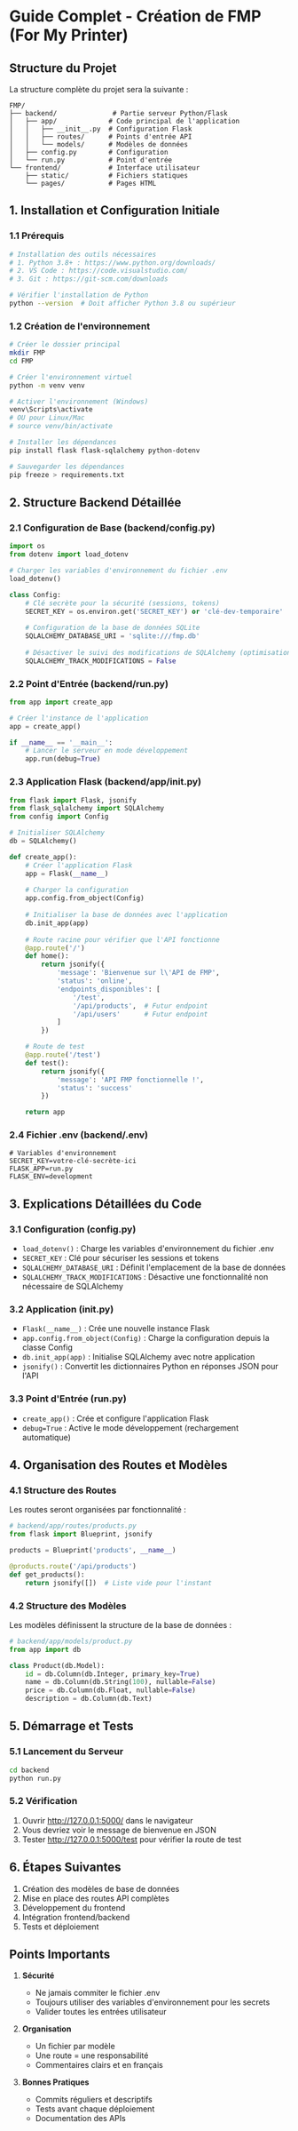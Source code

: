 # Guide Complet - Création de FMP (For My Printer)

## Structure du Projet

La structure complète du projet sera la suivante :
```
FMP/
├── backend/              # Partie serveur Python/Flask
│   ├── app/             # Code principal de l'application
│   │   ├── __init__.py  # Configuration Flask
│   │   ├── routes/      # Points d'entrée API
│   │   └── models/      # Modèles de données
│   ├── config.py        # Configuration
│   └── run.py           # Point d'entrée
└── frontend/            # Interface utilisateur
    ├── static/          # Fichiers statiques
    └── pages/           # Pages HTML
```

## 1. Installation et Configuration Initiale

### 1.1 Prérequis
```bash
# Installation des outils nécessaires
# 1. Python 3.8+ : https://www.python.org/downloads/
# 2. VS Code : https://code.visualstudio.com/
# 3. Git : https://git-scm.com/downloads

# Vérifier l'installation de Python
python --version  # Doit afficher Python 3.8 ou supérieur
```

### 1.2 Création de l'environnement
```bash
# Créer le dossier principal
mkdir FMP
cd FMP

# Créer l'environnement virtuel
python -m venv venv

# Activer l'environnement (Windows)
venv\Scripts\activate
# OU pour Linux/Mac
# source venv/bin/activate

# Installer les dépendances
pip install flask flask-sqlalchemy python-dotenv

# Sauvegarder les dépendances
pip freeze > requirements.txt
```

## 2. Structure Backend Détaillée

### 2.1 Configuration de Base (backend/config.py)
```python
import os
from dotenv import load_dotenv

# Charger les variables d'environnement du fichier .env
load_dotenv()

class Config:
    # Clé secrète pour la sécurité (sessions, tokens)
    SECRET_KEY = os.environ.get('SECRET_KEY') or 'clé-dev-temporaire'
    
    # Configuration de la base de données SQLite
    SQLALCHEMY_DATABASE_URI = 'sqlite:///fmp.db'
    
    # Désactiver le suivi des modifications de SQLAlchemy (optimisation)
    SQLALCHEMY_TRACK_MODIFICATIONS = False
```

### 2.2 Point d'Entrée (backend/run.py)
```python
from app import create_app

# Créer l'instance de l'application
app = create_app()

if __name__ == '__main__':
    # Lancer le serveur en mode développement
    app.run(debug=True)
```

### 2.3 Application Flask (backend/app/__init__.py)
```python
from flask import Flask, jsonify
from flask_sqlalchemy import SQLAlchemy
from config import Config

# Initialiser SQLAlchemy
db = SQLAlchemy()

def create_app():
    # Créer l'application Flask
    app = Flask(__name__)
    
    # Charger la configuration
    app.config.from_object(Config)
    
    # Initialiser la base de données avec l'application
    db.init_app(app)
    
    # Route racine pour vérifier que l'API fonctionne
    @app.route('/')
    def home():
        return jsonify({
            'message': 'Bienvenue sur l\'API de FMP',
            'status': 'online',
            'endpoints_disponibles': [
                '/test',
                '/api/products',  # Futur endpoint
                '/api/users'      # Futur endpoint
            ]
        })

    # Route de test
    @app.route('/test')
    def test():
        return jsonify({
            'message': 'API FMP fonctionnelle !',
            'status': 'success'
        })

    return app
```

### 2.4 Fichier .env (backend/.env)
```plaintext
# Variables d'environnement
SECRET_KEY=votre-clé-secrète-ici
FLASK_APP=run.py
FLASK_ENV=development
```

## 3. Explications Détaillées du Code

### 3.1 Configuration (config.py)
- `load_dotenv()` : Charge les variables d'environnement du fichier .env
- `SECRET_KEY` : Clé pour sécuriser les sessions et tokens
- `SQLALCHEMY_DATABASE_URI` : Définit l'emplacement de la base de données
- `SQLALCHEMY_TRACK_MODIFICATIONS` : Désactive une fonctionnalité non nécessaire de SQLAlchemy

### 3.2 Application (__init__.py)
- `Flask(__name__)` : Crée une nouvelle instance Flask
- `app.config.from_object(Config)` : Charge la configuration depuis la classe Config
- `db.init_app(app)` : Initialise SQLAlchemy avec notre application
- `jsonify()` : Convertit les dictionnaires Python en réponses JSON pour l'API

### 3.3 Point d'Entrée (run.py)
- `create_app()` : Crée et configure l'application Flask
- `debug=True` : Active le mode développement (rechargement automatique)

## 4. Organisation des Routes et Modèles

### 4.1 Structure des Routes
Les routes seront organisées par fonctionnalité :
```python
# backend/app/routes/products.py
from flask import Blueprint, jsonify

products = Blueprint('products', __name__)

@products.route('/api/products')
def get_products():
    return jsonify([])  # Liste vide pour l'instant
```

### 4.2 Structure des Modèles
Les modèles définissent la structure de la base de données :
```python
# backend/app/models/product.py
from app import db

class Product(db.Model):
    id = db.Column(db.Integer, primary_key=True)
    name = db.Column(db.String(100), nullable=False)
    price = db.Column(db.Float, nullable=False)
    description = db.Column(db.Text)
```

## 5. Démarrage et Tests

### 5.1 Lancement du Serveur
```bash
cd backend
python run.py
```

### 5.2 Vérification
1. Ouvrir http://127.0.0.1:5000/ dans le navigateur
2. Vous devriez voir le message de bienvenue en JSON
3. Tester http://127.0.0.1:5000/test pour vérifier la route de test

## 6. Étapes Suivantes

1. Création des modèles de base de données
2. Mise en place des routes API complètes
3. Développement du frontend
4. Intégration frontend/backend
5. Tests et déploiement

## Points Importants

1. **Sécurité**
   - Ne jamais commiter le fichier .env
   - Toujours utiliser des variables d'environnement pour les secrets
   - Valider toutes les entrées utilisateur

2. **Organisation**
   - Un fichier par modèle
   - Une route = une responsabilité
   - Commentaires clairs et en français

3. **Bonnes Pratiques**
   - Commits réguliers et descriptifs
   - Tests avant chaque déploiement
   - Documentation des APIs
